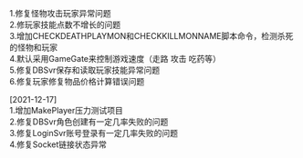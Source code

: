 1.修复怪物攻击玩家异常问题  
2.修玩家技能点数不增长的问题  
3.增加CHECKDEATHPLAYMON和CHECKKILLMONNAME脚本命令，检测杀死的怪物和玩家  
4.默认采用GameGate来控制游戏速度（走路 攻击 吃药等）  
5.修复DBSvr保存和读取玩家技能异常问题  
6.修复玩家修复物品价格计算错误问题  

[2021-12-17]  
1.增加MakePlayer压力测试项目  
2.修复DBSvr角色创建有一定几率失败的问题    
3.修复LoginSvr账号登录有一定几率失败的问题  
4.修复Socket链接状态异常


